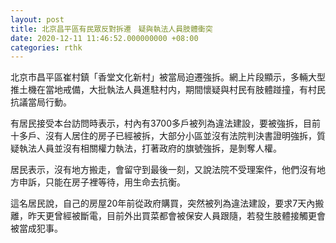 ```yaml
---
layout: post
title: 北京昌平區有民眾反對拆遷　疑與執法人員肢體衝突
date: 2020-12-11 11:46:52.000000000 +08:00
categories: rthk
---
```


北京市昌平區崔村鎮「香堂文化新村」被當局迫遷強拆。網上片段顯示，多輛大型推土機在當地戒備，大批執法人員進駐村内，期間懷疑與村民有肢體踫撞，有村民抗議當局行動。

有居民接受本台訪問時表示，村內有3700多戶被列為違法建設，要被強拆，目前十多戶、沒有人居住的房子已經被拆，大部分小區並沒有法院判決書證明強拆，質疑執法人員並沒有相關權力執法，打著政府的旗號強拆，是剝奪人權。

居民表示，沒有地方搬走，會留守到最後一刻，又說法院不受理案件，他們沒有地方申訴，只能在房子裡等待，用生命去抗衡。

這名居民說，自己的房屋20年前從政府購買，突然被列為違法建設，要求7天內搬離，昨天更曾經被斷電，目前外出買菜都會被保安人員跟隨，若發生肢體接觸更會被當成犯事。
